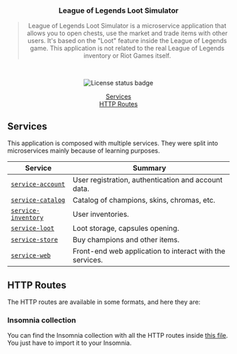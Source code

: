 <h3 align="center">
  League of Legends Loot Simulator
</h3>

<blockquote align="center">
  League of Legends Loot Simulator is a microservice application that allows you to open chests, use the market and trade items with other users. It's based on the "Loot" feature inside the League of Legends game. This application is not related to the real League of Legends inventory or Riot Games itself.
</blockquote>
<br>

<p align="center">

<img alt="License status badge" src="https://img.shields.io/github/license/matheussartori/lol-loot-simulator?color=%2361dafb&style=flat-square" />

</p>

<p align="center">
  <a href="#services">Services</a><br>
  <a href="#http-routes">HTTP Routes</a><br>
</p>

## Services

This application is composed with multiple services. They were split into microservices mainly because of learning purposes.

<table>
  <thead>
    <tr>
      <th>Service</th>
      <th>Summary</th>
    </tr>
  </thead>
  <tbody>
    <tr>
      <td><code><a href="./service-account/">service-account</a></code></td>
      <td>User registration, authentication and account data.</td>
    </tr>
    <tr>
      <td><code><a href="./service-catalog/">service-catalog</a></code></td>
      <td>Catalog of champions, skins, chromas, etc.</td>
    </tr>
    <tr>
      <td><code><a href="./service-inventory">service-inventory</a></code></td>
      <td>User inventories.</td>
    </tr>
    <tr>
      <td><code><a href="./service-loot">service-loot</a></code></td>
      <td>Loot storage, capsules opening.</td>
    </tr>
    <tr>
      <td><code><a href="./service-store">service-store</a></code></td>
      <td>Buy champions and other items.</td>
    </tr>
    <tr>
      <td><code><a href="./service-web">service-web</a></code></td>
      <td>Front-end web application to interact with the services.</td>
    </tr>
  </tbody>
</table>

## HTTP Routes

The HTTP routes are available in some formats, and here they are:

### Insomnia collection

You can find the Insomnia collection with all the HTTP routes inside <a href="./docs/http-requests/insomnia.json">this file</a>. You just have to import it to your Insomnia.